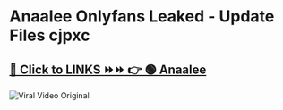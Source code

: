
 # Anaalee Onlyfans Leaked - Update Files cjpxc

## <h2><a href="https://clipsfans.com/Anaalee&ref=git">🔗 Click to LINKS ⏩⏩ 👉 🟢 Anaalee </a></h2>

<a href="https://clipsfans.com/Anaalee&ref=git" rel="nofollow" data-target="animated-image.originalLink"><img src="https://i.ibb.co.com/xMMVF88/686577567.gif" alt="Viral Video Original" style="max-width: 100%; display: inline-block;" data-target="animated-image.originalImage"></a>

